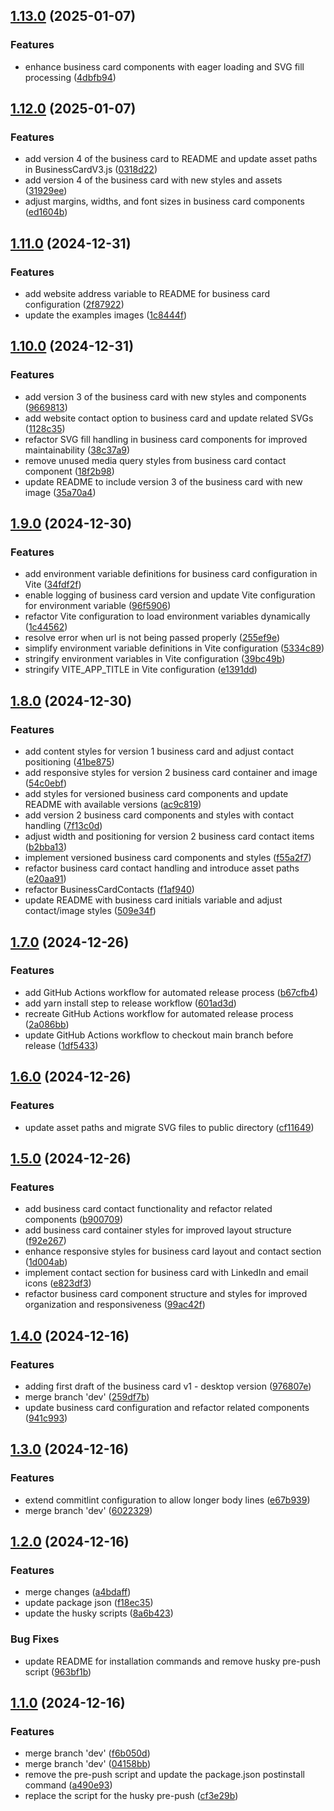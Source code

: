 ## [1.13.0](https://github.com/MSpiechowicz/business-card-style-website/compare/v1.12.0...v1.13.0) (2025-01-07)

### Features

* enhance business card components with eager loading and SVG fill processing ([4dbfb94](https://github.com/MSpiechowicz/business-card-style-website/commit/4dbfb947ce7df3567e41fa2deb593970feacd045))

## [1.12.0](https://github.com/MSpiechowicz/business-card-style-website/compare/v1.11.0...v1.12.0) (2025-01-07)

### Features

* add version 4 of the business card to README and update asset paths in BusinessCardV3.js ([0318d22](https://github.com/MSpiechowicz/business-card-style-website/commit/0318d22166a4c23300ce19c3dcbb829e06cc0fa0))
* add version 4 of the business card with new styles and assets ([31929ee](https://github.com/MSpiechowicz/business-card-style-website/commit/31929eec15f1b5ad13d1fda08640e2e076a4f58c))
* adjust margins, widths, and font sizes in business card components ([ed1604b](https://github.com/MSpiechowicz/business-card-style-website/commit/ed1604bffc9c895ca28db7c68071a21330713a71))

## [1.11.0](https://github.com/MSpiechowicz/business-card-style-website/compare/v1.10.0...v1.11.0) (2024-12-31)

### Features

* add website address variable to README for business card configuration ([2f87922](https://github.com/MSpiechowicz/business-card-style-website/commit/2f87922f83722422494a89516bc09f15d412a87c))
* update the examples images ([1c8444f](https://github.com/MSpiechowicz/business-card-style-website/commit/1c8444f0a3a84692610996cc59bb6d975cd81374))

## [1.10.0](https://github.com/MSpiechowicz/business-card-style-website/compare/v1.9.0...v1.10.0) (2024-12-31)

### Features

* add version 3 of the business card with new styles and components ([9669813](https://github.com/MSpiechowicz/business-card-style-website/commit/9669813bd9059273dbacc276fc8f7f2c476bdd76))
* add website contact option to business card and update related SVGs ([1128c35](https://github.com/MSpiechowicz/business-card-style-website/commit/1128c359bc3173db06ca845bc9e3655670af6579))
* refactor SVG fill handling in business card components for improved maintainability ([38c37a9](https://github.com/MSpiechowicz/business-card-style-website/commit/38c37a90815abf1f775f85ec872853d55f36e823))
* remove unused media query styles from business card contact component ([18f2b98](https://github.com/MSpiechowicz/business-card-style-website/commit/18f2b98ab62da74b5aa103fdd3c112216a679324))
* update README to include version 3 of the business card with new image ([35a70a4](https://github.com/MSpiechowicz/business-card-style-website/commit/35a70a4583c22ad5fed1f27806227df759b35211))

## [1.9.0](https://github.com/MSpiechowicz/business-card-style-website/compare/v1.8.0...v1.9.0) (2024-12-30)

### Features

* add environment variable definitions for business card configuration in Vite ([34fdf2f](https://github.com/MSpiechowicz/business-card-style-website/commit/34fdf2fb5e25a02dce4555addfe166352b22ff8a))
* enable logging of business card version and update Vite configuration for environment variable ([96f5906](https://github.com/MSpiechowicz/business-card-style-website/commit/96f5906935a35ea28b893a67833b579fefec51ac))
* refactor Vite configuration to load environment variables dynamically ([1c44562](https://github.com/MSpiechowicz/business-card-style-website/commit/1c445628b135946824e7a7364fa7c4a64236b976))
* resolve error when url is not being passed properly ([255ef9e](https://github.com/MSpiechowicz/business-card-style-website/commit/255ef9e6b70daf309c081c9a9e4873cb8af81005))
* simplify environment variable definitions in Vite configuration ([5334c89](https://github.com/MSpiechowicz/business-card-style-website/commit/5334c892fe1ea6b781de50aeb4d0c9aed00b3ea5))
* stringify environment variables in Vite configuration ([39bc49b](https://github.com/MSpiechowicz/business-card-style-website/commit/39bc49b0990514ff02f748ed643a95e360d91e81))
* stringify VITE_APP_TITLE in Vite configuration ([e1391dd](https://github.com/MSpiechowicz/business-card-style-website/commit/e1391dd739aeb451860b4ee09626e550cc941e40))

## [1.8.0](https://github.com/MSpiechowicz/business-card-style-website/compare/v1.7.0...v1.8.0) (2024-12-30)

### Features

* add content styles for version 1 business card and adjust contact positioning ([41be875](https://github.com/MSpiechowicz/business-card-style-website/commit/41be875ca47172d42d8f080c6bf5eeee8cf77530))
* add responsive styles for version 2 business card container and image ([54c0ebf](https://github.com/MSpiechowicz/business-card-style-website/commit/54c0ebf0c230bf361d815ab41e805bb675176d1c))
* add styles for versioned business card components and update README with available versions ([ac9c819](https://github.com/MSpiechowicz/business-card-style-website/commit/ac9c8193bba6b7173da70bdff698b8e7053682a4))
* add version 2 business card components and styles with contact handling ([7f13c0d](https://github.com/MSpiechowicz/business-card-style-website/commit/7f13c0de09031a8480cd157c5c372c159e1143e9))
* adjust width and positioning for version 2 business card contact items ([b2bba13](https://github.com/MSpiechowicz/business-card-style-website/commit/b2bba13af8b6698c7c5ba0dae38b845e2989234a))
* implement versioned business card components and styles ([f55a2f7](https://github.com/MSpiechowicz/business-card-style-website/commit/f55a2f726f6f1f6d8249d7f786eaf910cfee1f20))
* refactor business card contact handling and introduce asset paths ([e20aa91](https://github.com/MSpiechowicz/business-card-style-website/commit/e20aa9114b511e33702e7fbac5fefcf9a9f6135d))
* refactor BusinessCardContacts ([f1af940](https://github.com/MSpiechowicz/business-card-style-website/commit/f1af940c47dbd9a0eb33dec4c00f66d2d823e20a))
* update README with business card initials variable and adjust contact/image styles ([509e34f](https://github.com/MSpiechowicz/business-card-style-website/commit/509e34fc3247cc31be091ad8b06f24e30881e98f))

## [1.7.0](https://github.com/MSpiechowicz/business-card-style-website/compare/v1.6.0...v1.7.0) (2024-12-26)

### Features

* add GitHub Actions workflow for automated release process ([b67cfb4](https://github.com/MSpiechowicz/business-card-style-website/commit/b67cfb4415047a7cd9602fa0e5c095a93f657b7d))
* add yarn install step to release workflow ([601ad3d](https://github.com/MSpiechowicz/business-card-style-website/commit/601ad3d7ad7bc021f7f1a257786338fa2fc3cbef))
* recreate GitHub Actions workflow for automated release process ([2a086bb](https://github.com/MSpiechowicz/business-card-style-website/commit/2a086bb49816d2cdf4b71fa44ae60c0fef1806fb))
* update GitHub Actions workflow to checkout main branch before release ([1df5433](https://github.com/MSpiechowicz/business-card-style-website/commit/1df5433b102af7e24c1fac8edfb1875141e874f3))

## [1.6.0](https://github.com/MSpiechowicz/business-card-style-website/compare/v1.5.0...v1.6.0) (2024-12-26)

### Features

* update asset paths and migrate SVG files to public directory ([cf11649](https://github.com/MSpiechowicz/business-card-style-website/commit/cf11649387f28d0257b57600d0dbfc3997bcba56))

## [1.5.0](https://github.com/MSpiechowicz/business-card-style-website/compare/v1.4.0...v1.5.0) (2024-12-26)

### Features

* add business card contact functionality and refactor related components ([b900709](https://github.com/MSpiechowicz/business-card-style-website/commit/b9007099da4e813c37c675af02bea9d2bfea8d3c))
* add business card container styles for improved layout structure ([f92e267](https://github.com/MSpiechowicz/business-card-style-website/commit/f92e26700cb329155cc384f13b5edcf0195515b3))
* enhance responsive styles for business card layout and contact section ([1d004ab](https://github.com/MSpiechowicz/business-card-style-website/commit/1d004ab5c6e6a52943668c9db544fed776096410))
* implement contact section for business card with LinkedIn and email icons ([e823df3](https://github.com/MSpiechowicz/business-card-style-website/commit/e823df39036931829a88e24b5d1f22dcb48acdf8))
* refactor business card component structure and styles for improved organization and responsiveness ([99ac42f](https://github.com/MSpiechowicz/business-card-style-website/commit/99ac42f43e1a382a7b048f3f1b5ff03756609ba4))

## [1.4.0](https://github.com/MSpiechowicz/business-card-style-website/compare/v1.3.0...v1.4.0) (2024-12-16)

### Features

* adding first draft of the business card v1 - desktop version ([976807e](https://github.com/MSpiechowicz/business-card-style-website/commit/976807eb8d2d66bdf40c881b2dd3229b3dce46e4))
* merge branch 'dev' ([259df7b](https://github.com/MSpiechowicz/business-card-style-website/commit/259df7b4f103faf062d58ae4d966451513683e1d))
* update business card configuration and refactor related components ([941c993](https://github.com/MSpiechowicz/business-card-style-website/commit/941c99369ebae30c9f4fd697f78f22bbd5709e20))

## [1.3.0](https://github.com/MSpiechowicz/business-card-style-website/compare/v1.2.0...v1.3.0) (2024-12-16)

### Features

* extend commitlint configuration to allow longer body lines ([e67b939](https://github.com/MSpiechowicz/business-card-style-website/commit/e67b9390cf4936e571948049428b9c2eb7d0bde0))
* merge branch 'dev' ([6022329](https://github.com/MSpiechowicz/business-card-style-website/commit/6022329112e6d282613d9b0181fbe86187b25175))

## [1.2.0](https://github.com/MSpiechowicz/business-card-style-website/compare/v1.1.0...v1.2.0) (2024-12-16)

### Features

* merge changes ([a4bdaff](https://github.com/MSpiechowicz/business-card-style-website/commit/a4bdaff062e753c75523be44e5560e914fe2fa33))
* update package json ([f18ec35](https://github.com/MSpiechowicz/business-card-style-website/commit/f18ec355e201fdf90cba697bced156c9269956d3))
* update the husky scripts ([8a6b423](https://github.com/MSpiechowicz/business-card-style-website/commit/8a6b423d33e43a686b647d896044b953bd50d1da))

### Bug Fixes

* update README for installation commands and remove husky pre-push script ([963bf1b](https://github.com/MSpiechowicz/business-card-style-website/commit/963bf1b57765cc9a736a89302d69e95d4ed3e259))

## [1.1.0](https://github.com/MSpiechowicz/business-card-style-website/compare/v1.0.0...v1.1.0) (2024-12-16)

### Features

* merge branch 'dev' ([f6b050d](https://github.com/MSpiechowicz/business-card-style-website/commit/f6b050d48fb3cf41fa5017f6200f7452ba98a017))
* merge branch 'dev' ([04158bb](https://github.com/MSpiechowicz/business-card-style-website/commit/04158bb0df7a554f70a01e9f4f5a80f42c0b1120))
* remove the pre-push script and update the package.json postinstall command ([a490e93](https://github.com/MSpiechowicz/business-card-style-website/commit/a490e93ac9622cd03717294126a15faacd034097))
* replace the script for the husky pre-push ([cf3e29b](https://github.com/MSpiechowicz/business-card-style-website/commit/cf3e29b8d71495af3d0e1b719140e37f3489b80b))
